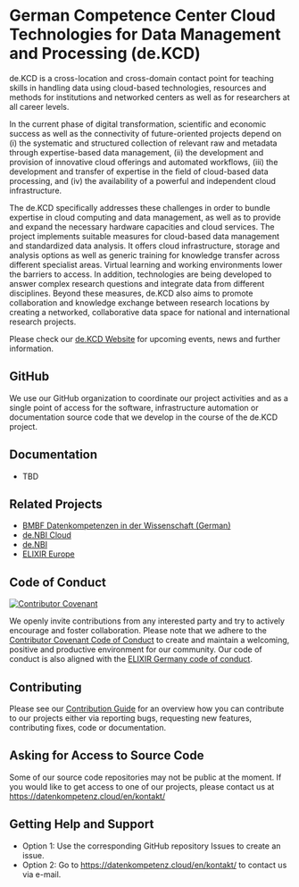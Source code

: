 # German Competence Center Cloud Technologies for Data Management and Processing (de.KCD)

de.KCD is a cross-location and cross-domain contact point for teaching skills in handling data using cloud-based technologies, resources and methods for institutions and networked centers as well as for researchers at all career levels.

In the current phase of digital transformation, scientific and economic success as well as the connectivity of future-oriented projects depend on (i) the systematic and structured collection of relevant raw and metadata through expertise-based data management, (ii) the development and provision of innovative cloud offerings and automated workflows, (iii) the development and transfer of expertise in the field of cloud-based data processing, and (iv) the availability of a powerful and independent cloud infrastructure.

The de.KCD specifically addresses these challenges in order to bundle expertise in cloud computing and data management, as well as to provide and expand the necessary hardware capacities and cloud services. The project implements suitable measures for cloud-based data management and standardized data analysis. It offers cloud infrastructure, storage and analysis options as well as generic training for knowledge transfer across different specialist areas. Virtual learning and working environments lower the barriers to access. In addition, technologies are being developed to answer complex research questions and integrate data from different disciplines. Beyond these measures, de.KCD also aims to promote collaboration and knowledge exchange between research locations by creating a networked, collaborative data space for national and international research projects.

Please check our [de.KCD Website](https://datenkompetenz.cloud/) for upcoming events, news and further information.

## GitHub

We use our GitHub organization to coordinate our project activities and as a single point of access for the software, infrastructure automation or documentation source code that we develop in the course of the de.KCD project.

## Documentation

- TBD

## Related Projects

- [BMBF Datenkompetenzen in der Wissenschaft (German)](https://www.bmbf.de/DE/Forschung/Wissenschaftssystem/Forschungsdaten/DatenkompetenzenInDerWissenschaft/datenkompetenzeninderwissenschaft_node.html)
- [de.NBI Cloud](https://cloud.denbi.de/)
- [de.NBI](https://www.denbi.de/)
- [ELIXIR Europe](https://elixir-europe.org/)

## Code of Conduct
[![Contributor Covenant](https://img.shields.io/badge/Contributor%20Covenant-2.1-4baaaa.svg)](https://github.com/lifs-tools/.github/blob/main/CODE_OF_CONDUCT.md)

We openly invite contributions from any interested party and try to actively encourage and foster collaboration.
Please note that we adhere to the [Contributor Covenant Code of Conduct](https://github.com/deNBI/.github/blob/main/CODE_OF_CONDUCT.md) to create and maintain a welcoming, positive and productive environment for our community. Our code of conduct is also aligned with the [ELIXIR Germany code of conduct](https://www.denbi.de/code-of-conduct). 

## Contributing
Please see our [Contribution Guide](https://github.com/deNBI/.github/blob/main/CONTRIBUTING.md) for an overview how you can contribute to our projects either via reporting bugs, requesting new features, contributing fixes, code or documentation.

## Asking for Access to Source Code
Some of our source code repositories may not be public at the moment. If you would like to get access to one of our projects, please contact us at https://datenkompetenz.cloud/en/kontakt/

## Getting Help and Support

- Option 1: Use the corresponding GitHub repository Issues to create an issue.
- Option 2: Go to https://datenkompetenz.cloud/en/kontakt/ to contact us via e-mail.
